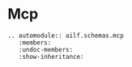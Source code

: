 # Mcp

```{eval-rst}
.. automodule:: ailf.schemas.mcp
   :members:
   :undoc-members:
   :show-inheritance:
```
